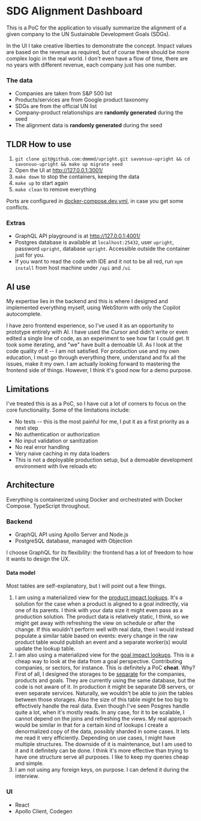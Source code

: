 # SDG Alignment Dashboard
This is a PoC for the application to visually summarize the alignment of a given company to the UN Sustainable Development Goals (SDGs).

In the UI I take creative liberties to demonstrate the concept. Impact values are based on the revenue as required, but of course there should be more complex logic in the real world. I don't even have a flow of time, there are no years with different revenue, each company just has one number.

### The data
- Companies are taken from S&P 500 list
- Products/services are from Google product taxonomy
- SDGs are from the official UN list
- Company-product relationships are **randomly generated** during the seed
- The alignment data is **randomly generated** during the seed

## TLDR How to use
1. `git clone git@github.com:dmmmd/upright.git savonsuo-upright && cd savonsuo-upright && make up migrate seed`
2. Open the UI at http://127.0.0.1:3001/
3. `make down` to stop the containers, keeping the data
4. `make up` to start again
5. `make clean` to remove everything

Ports are configured in [docker-compose.dev.yml](dev-env/docker-compose.dev.yml), in case you get some conflicts.

### Extras
- GraphQL API playground is at http://127.0.0.1:4001/
- Postgres database is available at `localhost:25432`, user `upright`, password `upright`, database `upright`. Accessible outside the container just for you.
- If you want to read the code with IDE and it not to be all red, run `npm install` from host machine under `/api` and `/ui`

## AI use
My expertise lies in the backend and this is where I designed and implemented everything myself, using WebStorm with only the Copilot autocomplete.

I have zero frontend experience, so I've used it as an opportunity to prototype entirely with AI. I have used the Cursor and didn't write or even edited a single line of code, as an experiment to see how far I could get. It took some iterating, and "we" have built a demoable UI. As I look at the code quality of it -- I am not satisfied. For production use and my own education, I must go through everything there, understand and fix all the issues, make it my own. I am actually looking forward to mastering the frontend side of things. However, I think it's good now for a demo purpose. 

## Limitations
I've treated this is as a PoC, so I have cut a lot of corners to focus on the core functionality. Some of the limitations include:
- No tests -- this is the most painful for me, I put it as a first priority as a next step
- No authentication or authorization
- No input validation or sanitization
- No real error handling
- Very naive caching in my data loaders
- This is not a deployable production setup, but a demoable development environment with live reloads etc

## Architecture
Everything is containerized using Docker and orchestrated with Docker Compose. TypeScript throughout.

### Backend
- GraphQL API using Apollo Server and Node.js
- PostgreSQL database, managed with Objection

I choose GraphQL for its flexibility: the frontend has a lot of freedom to how it wants to design the UX.

#### Data model
Most tables are self-explanatory, but I will point out a few things.

1. I am using a materialized view for the [product impact lookups](api/src/storage/migrations/20250906015525_create_product_impact_view.ts). It's a solution for the case when a product is aligned to a goal indirectly, via one of its parents. I think with your data size it might even pass as a production solution. The product data is relatively static, I think, so we might get away with refreshing the view on schedule or after the change. If this wouldn't perform well with real data, then I would instead populate a similar table based on events: every change in the raw product table would publish an event and a separate worker(s) would update the lookup table.
2. I am also using a materialized view for the [goal impact lookups](api/src/storage/migrations/20250906101252_create_goal_impact_view.ts). This is a cheap way to look at the data from a goal perspective. Contributing companies, or sectors, for instance. This is definitely a PoC **cheat**. Why? First of all, I designed the storages to be [separate](api/src/storage/storageFeatures.ts) for the companies, products and goals. They are currently using the same database, but the code is not aware of it. In production it might be separate DB servers, or even separate services. Naturally, we wouldn't be able to join the tables between those storages. Also the size of this table might be too big to effectively handle the real data. Even though I've seen Posgres handle quite a lot, when it's mostly reads. In any case, for it to be scalable, I cannot depend on the joins and refreshing the views. My real approach would be similar in that for a certain kind of lookups I create a denormalized copy of the data, possibly sharded in some cases. It lets me read it very efficiently. Depending on use cases, I might have multiple structures. The downside of it is maintenance, but I am used to it and it definitely can be done. I think it's more effective than trying to have one structure serve all purposes. I like to keep my queries cheap and simple.  
3. I am not using any foreign keys, on purpose. I can defend it during the interview. 

### UI
- React
- Apollo Client, Codegen
